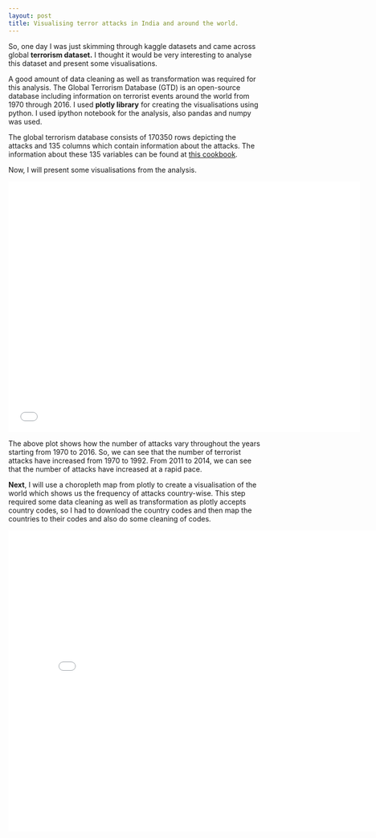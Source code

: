 ```yaml
---
layout: post
title: Visualising terror attacks in India and around the world.
---
```


So, one day I was just skimming through kaggle datasets and came across global **terrorism dataset.** I thought it would be very interesting to analyse this dataset and present some visualisations. 

A good amount of data cleaning as well as transformation was required for this analysis. The Global Terrorism Database (GTD) is an open-source database including information on terrorist events around the world from 1970 through 2016. I used **plotly library** for creating the visualisations using python. I used ipython notebook for the analysis, also pandas and numpy was used.

The global terrorism database consists of 170350 rows depicting the attacks and 135 columns which contain information about the attacks. The information about these 135 variables can be found at [this cookbook](http://start.umd.edu/gtd/downloads/Codebook.pdf).

Now, I will present some visualisations from the analysis. 

<iframe width="700" height="500" frameborder="0" scrolling="no" src="//plot.ly/~abhinavbh08/3.embed"></iframe>

The above plot shows how the number of attacks vary throughout the years starting from 1970 to 2016. So, we can see that the number of terrorist attacks have increased from 1970 to 1992. From 2011 to 2014, we can see that the number of attacks have increased at a rapid pace. 


**Next**, I will use a choropleth map from plotly to create a visualisation of the world which shows us the frequency of attacks country-wise. This step required some data cleaning as well as transformation as plotly accepts country codes, so I had to download the country codes and then map the countries to their codes and also do some cleaning of codes. 

<iframe width="800" height="600" frameborder="0" scrolling="no" src="//plot.ly/~abhinavbh08/5.embed"></iframe>



